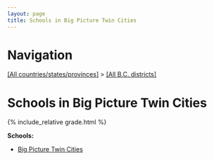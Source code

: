 ```yaml
---
layout: page
title: Schools in Big Picture Twin Cities
---
```

# Navigation

[[All countries/states/provinces]](../..) > [[All B.C. districts]](..)

# Schools in Big Picture Twin Cities

{% include_relative grade.html %}

**Schools:**

- [Big Picture Twin Cities](Big_Picture_Twin_Cities.md)
